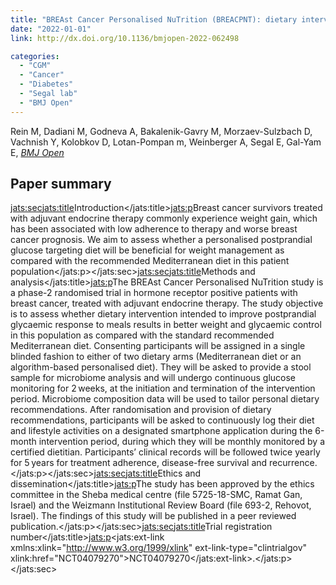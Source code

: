 ```yaml
---
title: "BREAst Cancer Personalised NuTrition (BREACPNT): dietary intervention in breast cancer survivors treated with endocrine therapy - a protocol for a randomised clinical trial"
date: "2022-01-01"
link: http://dx.doi.org/10.1136/bmjopen-2022-062498

categories:
  - "CGM"
  - "Cancer"
  - "Diabetes"
  - "Segal lab"
  - "BMJ Open"
---
```


Rein M, Dadiani M, Godneva A, Bakalenik-Gavry M, Morzaev-Sulzbach D, Vachnish Y, Kolobkov D, Lotan-Pompan m, Weinberger A, Segal E, Gal-Yam E, [*BMJ Open*](http://dx.doi.org/10.1136/bmjopen-2022-062498)

## Paper summary

<jats:sec><jats:title>Introduction</jats:title><jats:p>Breast cancer survivors treated with adjuvant endocrine therapy commonly experience weight gain, which has been associated with low adherence to therapy and worse breast cancer prognosis. We aim to assess whether a personalised postprandial glucose targeting diet will be beneficial for weight management as compared with the recommended Mediterranean diet in this patient population</jats:p></jats:sec><jats:sec><jats:title>Methods and analysis</jats:title><jats:p>The BREAst Cancer Personalised NuTrition study is a phase-2 randomised trial in hormone receptor positive patients with breast cancer, treated with adjuvant endocrine therapy. The study objective is to assess whether dietary intervention intended to improve postprandial glycaemic response to meals results in better weight and glycaemic control in this population as compared with the standard recommended Mediterranean diet. Consenting participants will be assigned in a single blinded fashion to either of two dietary arms (Mediterranean diet or an algorithm-based personalised diet). They will be asked to provide a stool sample for microbiome analysis and will undergo continuous glucose monitoring for 2 weeks, at the initiation and termination of the intervention period. Microbiome composition data will be used to tailor personal dietary recommendations. After randomisation and provision of dietary recommendations, participants will be asked to continuously log their diet and lifestyle activities on a designated smartphone application during the 6-month intervention period, during which they will be monthly monitored by a certified dietitian. Participants’ clinical records will be followed twice yearly for 5 years for treatment adherence, disease-free survival and recurrence.</jats:p></jats:sec><jats:sec><jats:title>Ethics and dissemination</jats:title><jats:p>The study has been approved by the ethics committee in the Sheba medical centre (file 5725-18-SMC, Ramat Gan, Israel) and the Weizmann Institutional Review Board (file 693-2, Rehovot, Israel). The findings of this study will be published in a peer reviewed publication.</jats:p></jats:sec><jats:sec><jats:title>Trial registration number</jats:title><jats:p><jats:ext-link xmlns:xlink="http://www.w3.org/1999/xlink" ext-link-type="clintrialgov" xlink:href="NCT04079270">NCT04079270</jats:ext-link>.</jats:p></jats:sec>

